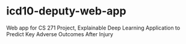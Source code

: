 # icd10-deputy-web-app

Web app for CS 271 Project, Explainable Deep Learning Application to Predict Key Adverse Outcomes After Injury
